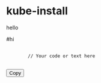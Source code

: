 # kube-install

hello

#hi

<!-- Include Clipboard.js library -->
<script src="https://cdnjs.cloudflare.com/ajax/libs/clipboard.js/2.0.8/clipboard.min.js"></script>

<!-- Add content to be copied -->
<pre>
    <code id="copy-me">
        // Your code or text here
    </code>
</pre>

<!-- Create a button for copying -->

<button class="btn" data-clipboard-target="#copy-me">Copy</button>

<!-- Initialize Clipboard.js -->
<script>
    var clipboard = new ClipboardJS('.btn');
</script>
